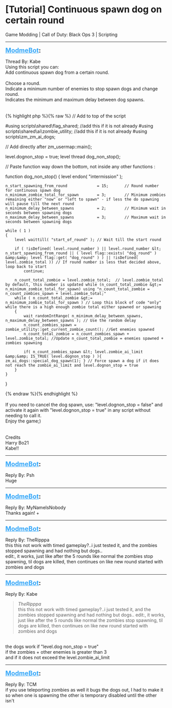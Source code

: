 # [Tutorial] Continuous spawn dog on certain round
Game Modding | Call of Duty: Black Ops 3 | Scripting

---
<strong style="font-size: 1.4em;"><span style="text-decoration: underline;text-decoration-color: #34a7f9;"><span style="color:#34a7f9;">ModmeBot</span></span>:</strong>

<p>Thread By: Kabe<br />Using this script you can:<br />Add continuous spawn dog from a certain round.<br /><br />Choose a round.<br />Indicate a minimum number of enemies to stop spawn dogs and change round.<br />Indicates the minimum and maximum delay between dog spawns.<br /><br /><br />{% highlight php %}{% raw %}
// Add to top of the script

#using scripts\shared\flag_shared; //add this if it is not already
#using scripts\shared\ai\zombie_utility; //add this if it is not already
#using scripts\zm\_zm_ai_dogs;

// Add directly after zm_usermap::main();

level.dognon_stop = true;
level thread dog_non_stop();

// Paste function way down the bottom, not inside any other functions :

function dog_non_stop()
{
	level endon( "intermission" );
	
	n_start_spawning_from_round 			= 15; 		// Round number for continuous spawn dog
	n_minimum_zombie_total_for_spawn 		= 3;		// Minimum zombies remaining either "now" or "left to spawn" - if less the do spawning will pause till the next round
	n_minimum_delay_between_spawns 			= 2;		// Minimum wait in seconds between spawning dogs
	n_maximum_delay_between_spawns 			= 3;		// Maximum wait in seconds between spawning dogs
	
	while ( 1 )
	{
		level waittill( "start_of_round" ); // Wait till the start round
		
		if ( !isDefined( level.round_number ) || level.round_number &lt; n_start_spawning_from_round || ( level flag::exists( "dog_round" ) &amp;&amp; level flag::get( "dog_round" ) ) || !isDefined( level.zombie_total )) // If round number is less that decided above, loop back to start
			continue;
		
		n_count_total_zombie = level.zombie_total;  // level.zombie_total by default, this number is updated while (n_count_total_zombie &gt;= n_minimum_zombie_total_for_spawn) using "n_count_total_zombie = n_count_zombies_spawn + level.zombie_total;"
		while ( n_count_total_zombie &gt;= n_minimum_zombie_total_for_spawn ) // Loop this block of code "only" while there is a high enough zombie total either spawned or spawning
		{
			wait randomIntRange( n_minimum_delay_between_spawns, n_maximum_delay_between_spawns ); // Use the random delay
			n_count_zombies_spawn = zombie_utility::get_current_zombie_count(); //Get enemies spawned
			n_count_total_zombie = n_count_zombies_spawn + level.zombie_total; //Update n_count_total_zombie = enemies spawned + zombies spawning
			
			if( n_count_zombies_spawn &lt; level.zombie_ai_limit &amp;&amp; IS_TRUE( level.dognon_stop ) ){ zm_ai_dogs::special_dog_spawn(1); } // Force spawn a dog if it does not reach the zombie_ai_limit and level.dognon_stop = true
		}
	}
}

{% endraw %}{% endhighlight %}
 <br /> <br />If you need to cancel the dog spawn, use: &quot;level.dognon_stop = false&quot; and activate it again with &quot;level.dognon_stop = true&quot; in any script without needing to call it.<br />Enjoy the game;)<br /> <br /> <br />Credits<br />Harry Bo21<br />Kabe!!</p>

---
<strong style="font-size: 1.4em;"><span style="text-decoration: underline;text-decoration-color: #34a7f9;"><span style="color:#34a7f9;">ModmeBot</span></span>:</strong>

<p>Reply By: Psh<br />Huge</p>

---
<strong style="font-size: 1.4em;"><span style="text-decoration: underline;text-decoration-color: #34a7f9;"><span style="color:#34a7f9;">ModmeBot</span></span>:</strong>

<p>Reply By: MyNameIsNobody<br />Thanks again! +</p>

---
<strong style="font-size: 1.4em;"><span style="text-decoration: underline;text-decoration-color: #34a7f9;"><span style="color:#34a7f9;">ModmeBot</span></span>:</strong>

<p>Reply By: TheRipppa<br />this this not work with timed gameplay?..i just tested it, and the zombies stopped spawning and had nothing but dogs..<br />edit:, it works, just like after the 5 rounds like normal the zombies stop spawning, til dogs are killed, then continues on like new round started with zombies and dogs</p>

---
<strong style="font-size: 1.4em;"><span style="text-decoration: underline;text-decoration-color: #34a7f9;"><span style="color:#34a7f9;">ModmeBot</span></span>:</strong>

<p>Reply By: Kabe<br /><blockquote><em>TheRipppa</em><br />this this not work with timed gameplay?..i just tested it, and the zombies stopped spawning and had nothing but dogs.. edit:, it works, just like after the 5 rounds like normal the zombies stop spawning, til dogs are killed, then continues on like new round started with zombies and dogs</blockquote><br />the dogs work if &quot;level.dog non_stop = true&quot;<br />if the zombies + other enemies is greater than 3<br />and if it does not exceed the level.zombie_ai_limit</p>

---
<strong style="font-size: 1.4em;"><span style="text-decoration: underline;text-decoration-color: #34a7f9;"><span style="color:#34a7f9;">ModmeBot</span></span>:</strong>

<p>Reply By: TCM<br />if you use teleporting zombies as well it bugs the dogs out, I had to make it so when one is spawning the other is temporary disabled until the other isn&#39;t</p>
